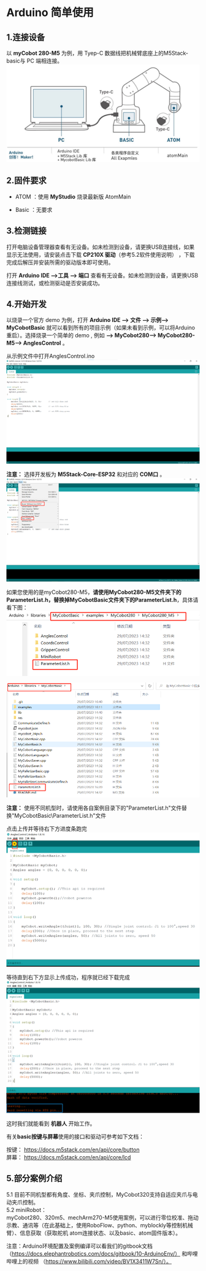 # Arduino 简单使用

## 1.连接设备

以 **myCobot 280-M5** 为例，用 Tyep-C 数据线把机械臂底座上的M5Stack-basic与 PC 端相连接。
![arduino](../../../resources/3-FunctionsAndApplications/6.developmentGuide/Arduino/howToUse/10-2-1-001.jpg)

## 2.固件要求  

* ATOM ：使用 **MyStudio** 烧录最新版 AtomMain

* Basic ：无要求

## 3.检测链接  

打开电脑设备管理器查看有无设备。如未检测到设备，请更换USB连接线，如果显示无法使用，请安装点击下载 **CP210X 驱动**（参考5.2软件使用说明） ，下载完成后解压并安装所需的驱动版本即可使用。

打开 **Arduino IDE -->工具 --> 端口** 查看有无设备。如未检测到设备，请更换USB连接线测试，或检测驱动是否安装成功。

## 4.开始开发

以烧录一个官方 demo 为例，打开 **Arduino IDE --> 文件 --> 示例--> MyCobotBasic** 就可以看到所有的项目示例（如果未看到示例，可以将Arduino重启）。选择烧录一个简单的 demo , 例如 **--> MyCobot280--> MyCobot280-M5--> AnglesControl** 。

从示例文件中打开AnglesControl.ino
![arduino](../../../resources/3-FunctionsAndApplications/6.developmentGuide/Arduino/howToUse/10-2-4-001.png)

**注意：** 选择开发板为 **M5Stack-Core-ESP32** 和对应的 **COM口** 。
![arduino](../../../resources/3-FunctionsAndApplications/6.developmentGuide/Arduino/howToUse/10-2-4-002.png)

如果您使用的是myCobot280-M5，**请使用MyCobot280-M5文件夹下的ParameterList.h，替换掉MyCobotBasic文件夹下的ParameterList.h**，具体请看下图：<br>
![arduino](../../../resources/3-FunctionsAndApplications/6.developmentGuide/Arduino/howToUse/10-2-4-003.png)

![arduino](../../../resources/3-FunctionsAndApplications/6.developmentGuide/Arduino/howToUse/10-2-4-004.png)

**注意：** 使用不同机型时，请使用各自案例目录下的"ParameterList.h"文件替换"MyCobotBasic\ParameterList.h"文件

点击上传并等待右下方进度条跑完<br>
![arduino](../../../resources/3-FunctionsAndApplications/6.developmentGuide/Arduino/howToUse/10-2-4-005.png)

等待直到右下方显示上传成功，程序就已经下载完成
![arduino](../../../resources/3-FunctionsAndApplications/6.developmentGuide/Arduino/howToUse/10-2-4-006.png)

这时我们就能看到 **机器人** 开始工作。

有关**basic按键与屏幕**使用的接口和驱动可参考如下文档：<br>

按键： https://docs.m5stack.com/en/api/core/button <br>
屏幕： https://docs.m5stack.com/en/api/core/lcd <br>

## 5.部分案例介绍
5.1 目前不同机型都有角度、坐标、夹爪控制，MyCobot320支持自适应夹爪与电动夹爪控制。<br>
5.2 miniRobot：<br>
myCobot280、320m5、mechArm270-M5使用案例，可以进行零位校准、拖动示教、通讯等（在此基础上，使用RoboFlow、python、myblockly等控制机械臂）、信息获取（获取舵机 atom连接状态、以及basic、atom固件版本）。<br>


注意：Arduino环境配置及案例编译可以看我们的gitbook文档（https://docs.elephantrobotics.com/docs/gitbook/10-ArduinoEnv/） 和哔哩哔哩上的视频 （https://www.bilibili.com/video/BV1X3411W7Sn/）。